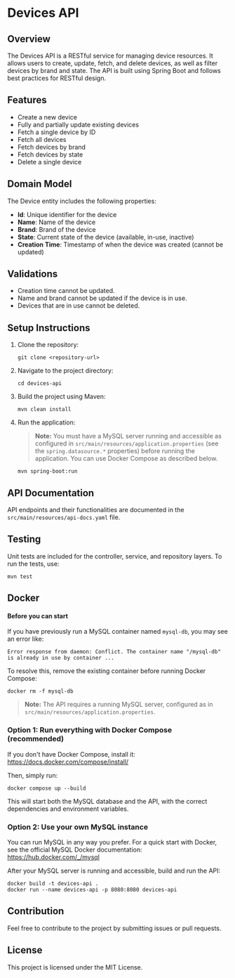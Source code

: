 # Devices API

## Overview
The Devices API is a RESTful service for managing device resources. It allows users to create, update, fetch, and delete devices, as well as filter devices by brand and state. The API is built using Spring Boot and follows best practices for RESTful design.

## Features
- Create a new device
- Fully and partially update existing devices
- Fetch a single device by ID
- Fetch all devices
- Fetch devices by brand
- Fetch devices by state
- Delete a single device

## Domain Model
The Device entity includes the following properties:
- **Id**: Unique identifier for the device
- **Name**: Name of the device
- **Brand**: Brand of the device
- **State**: Current state of the device (available, in-use, inactive)
- **Creation Time**: Timestamp of when the device was created (cannot be updated)

## Validations
- Creation time cannot be updated.
- Name and brand cannot be updated if the device is in use.
- Devices that are in use cannot be deleted.

## Setup Instructions
1. Clone the repository:
   ```
   git clone <repository-url>
   ```
2. Navigate to the project directory:
   ```
   cd devices-api
   ```
3. Build the project using Maven:
   ```
   mvn clean install
   ```
4. Run the application:
   > **Note:** You must have a MySQL server running and accessible as configured in `src/main/resources/application.properties` (see the `spring.datasource.*` properties) before running the application. You can use Docker Compose as described below.

   ```
   mvn spring-boot:run
   ```

## API Documentation
API endpoints and their functionalities are documented in the `src/main/resources/api-docs.yaml` file.

## Testing
Unit tests are included for the controller, service, and repository layers. To run the tests, use:
```
mvn test
```

## Docker
#### Before you can start

If you have previously run a MySQL container named `mysql-db`, you may see an error like:

```
Error response from daemon: Conflict. The container name "/mysql-db" is already in use by container ...
```

To resolve this, remove the existing container before running Docker Compose:

```
docker rm -f mysql-db
```

> **Note:** The API requires a running MySQL server, configured as in `src/main/resources/application.properties`.

### Option 1: Run everything with Docker Compose (recommended)

If you don't have Docker Compose, install it: https://docs.docker.com/compose/install/

Then, simply run:
```
docker compose up --build
```
This will start both the MySQL database and the API, with the correct dependencies and environment variables.

### Option 2: Use your own MySQL instance

You can run MySQL in any way you prefer. For a quick start with Docker, see the official MySQL Docker documentation: https://hub.docker.com/_/mysql

After your MySQL server is running and accessible, build and run the API:
```
docker build -t devices-api .
docker run --name devices-api -p 8080:8080 devices-api
```

## Contribution
Feel free to contribute to the project by submitting issues or pull requests.

## License
This project is licensed under the MIT License.